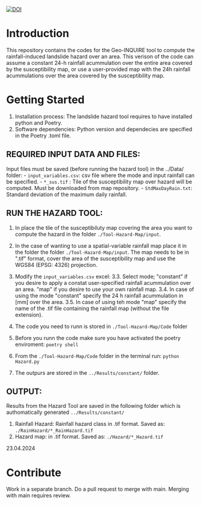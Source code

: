 
[![DOI](https://zenodo.org/badge/792319296.svg)](https://zenodo.org/doi/10.5281/zenodo.11073060)

# Introduction 
This repository contains the codes for the Geo-INQUIRE tool to compute the rainfall-induced landslide hazard over an area. This verison of the code can assume a constant 24-h rainfall acummulation over the entire area covered by the susceptibility map, or use a user-provided map with the 24h rainfall acummulations over the area covered by the susceptibility map.

# Getting Started
1.	Installation process: The landslide hazard tool requires to have installed python and Poetry.
2.	Software dependencies: Python version and dependecies are specified in the Poetry .toml file. 

## REQUIRED INPUT DATA AND FILES:
Input files must be saved (before running the hazard tool) in the ../Data/ folder:
        - `input_variables.csv`: csv file where the mode and input rainfall can be specified.
        - `*_sus.tif` : Tile of the susceptibility map over hazard will be computed. Must be downloaded from map repository.
        - `StdMaxDayRain.txt`: Standard deviation of the maximum daily rainfall.

## RUN THE HAZARD TOOL:
1. In place the tile of the susceptibiluty map covering the area you want to compute the hazard in the folder `./Tool-Hazard-Map/input`.
2. In the case of wanting to use a spatial-variable rainfall map place it in the folder the folder `./Tool-Hazard-Map/input`. The map needs to be in ".tif" format, cover the area of the susceptibility map and use the WGS84 (EPSG: 4326) projection.
3. Modify the `input_variables.csv` excel:
        3.3. Select mode;  "constant" if you desire to apply a constat user-specified rainfall acummulation over an area. "map" if you desire to use your own rainfall map.
        3.4. In case of using the mode "constant" specify the 24 h rainfall acummulation in [mm] over the area.
        3.5. In case of using teh mode "map" specify the name of the .tif file containing the rainfall map (without the file extension).

5. The code you need to runn is stored in `./Tool-Hazard-Map/Code` folder
6. Before you runn the code make sure you have activated the poetry enviroment: `poetry shell`
7. From the `./Tool-Hazard-Map/Code` folder in the terminal run: `python Hazard.py`
8. The outpurs are stored in the `../Results/constant/` folder.

## OUTPUT:
Results from the Hazard Tool are saved in the following folder which is authomatically generated `../Results/constant/`
1. Rainfall Hazard: Rainfall hazard class in .tif format. Saved as: `./RainHazard/*_RainHazard.tif`
2. Hazard map: in .tif format. Saved as: `./Hazard/*_Hazard.tif`

23.04.2024

# Contribute
Work in a separate branch. Do a pull request to merge with main. Merging with main requires review.

